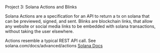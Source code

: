 Project 3: Solana Actions and Blinks

Solana Actions are a specification for an API to return a tx on solana that can be previewed, signed, and sent.
Blinks are blockchain links, that allow any website or social media links to be embedded with solana transactions, without taking the user elsewhere.

Actions resemble a typical REST API call. See solana.com/docs/advanced/actions [Solana Docs](https://solana.com/docs/advanced/actions)